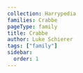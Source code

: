 ```yaml
---
collection: Harrypedia
families: Crabbe
pageType: family
title: Crabbe
author: Luke Schierer
tags: ["family"]
sidebar:
  order: 1
---
```

